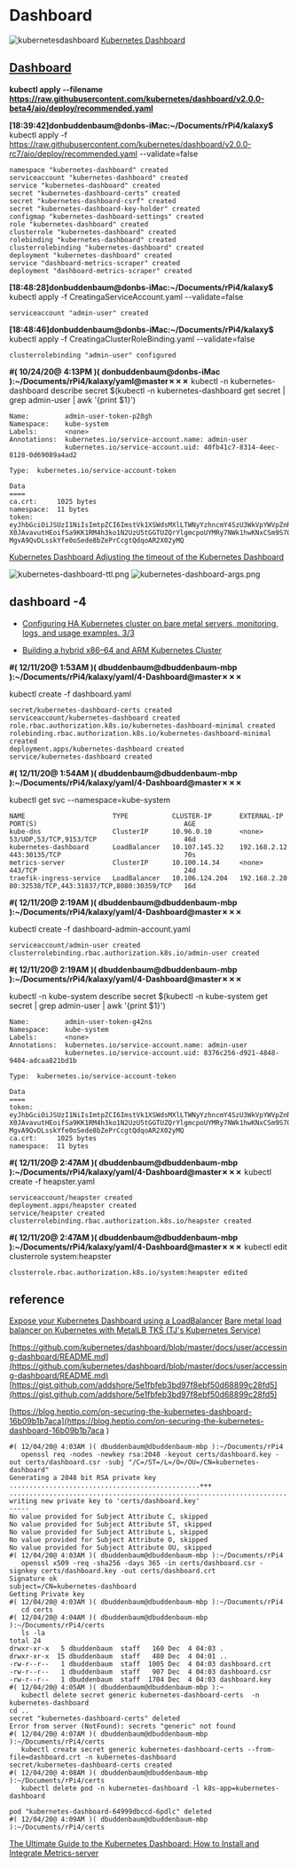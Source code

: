 # Dashboard

![kubernetesdashboard](images/dashboard.png)
[Kubernetes Dashboard](https://github.com/kubernetes/dashboard)

## [Dashboard](https://github.com/kubernetes/dashboard/blob/master/docs/user/access-control/creating-sample-user.md)

**kubectl apply --filename https://raw.githubusercontent.com/kubernetes/dashboard/v2.0.0-beta4/aio/deploy/recommended.yaml**

**[18:39:42]donbuddenbaum@donbs-iMac:~/Documents/rPi4/kalaxy$** kubectl apply -f https://raw.githubusercontent.com/kubernetes/dashboard/v2.0.0-rc7/aio/deploy/recommended.yaml --validate=false
```
namespace "kubernetes-dashboard" created
serviceaccount "kubernetes-dashboard" created
service "kubernetes-dashboard" created
secret "kubernetes-dashboard-certs" created
secret "kubernetes-dashboard-csrf" created
secret "kubernetes-dashboard-key-holder" created
configmap "kubernetes-dashboard-settings" created
role "kubernetes-dashboard" created
clusterrole "kubernetes-dashboard" created
rolebinding "kubernetes-dashboard" created
clusterrolebinding "kubernetes-dashboard" created
deployment "kubernetes-dashboard" created
service "dashboard-metrics-scraper" created
deployment "dashboard-metrics-scraper" created
```

**[18:48:28]donbuddenbaum@donbs-iMac:~/Documents/rPi4/kalaxy$** kubectl apply -f CreatingaServiceAccount.yaml --validate=false
   ```
serviceaccount "admin-user" created
```
**[18:48:46]donbuddenbaum@donbs-iMac:~/Documents/rPi4/kalaxy$** kubectl apply -f CreatingaClusterRoleBinding.yaml --validate=false
```
clusterrolebinding "admin-user" configured
```

**#( 10/24/20@ 4:13PM )( donbuddenbaum@donbs-iMac ):~/Documents/rPi4/kalaxy/yaml@master✗✗✗**  kubectl -n kubernetes-dashboard describe secret $(kubectl -n kubernetes-dashboard get secret | grep admin-user | awk '{print $1}')
```
Name:         admin-user-token-p28gh
Namespace:    kube-system
Labels:       <none>
Annotations:  kubernetes.io/service-account.name: admin-user
              kubernetes.io/service-account.uid: 40fb41c7-8314-4eec-8128-0d69089a4ad2

Type:  kubernetes.io/service-account-token

Data
====
ca.crt:     1025 bytes
namespace:  11 bytes
token:      eyJhbGciOiJSUzI1NiIsImtpZCI6ImstVk1XSWdsMXlLTWNyYzhncmY4SzU3WkVpYWVpZnRiTW96UGlUUHlmMHcifQ.eyJpc3MiOiJrdWJlcm5ldGVzL3NlcnZpY2VhY2NvdW50Iiwia3ViZXJuZXRlcy5pby9zZXJ2aWNlYWNjb3VudC9uYW1lc3BhY2UiOiJrdWJlLXN5c3RlbSIsImt1YmVybmV0ZXMuaW8vc2VydmljZWFjY291bnQvc2VjcmV0Lm5hbWUiOiJhZG1pbi11c2VyLXRva2VuLWc0Mm5zIiwia3ViZXJuZXRlcy5pby9zZXJ2aWNlYWNjb3VudC9zZXJ2aWNlLWFjY291bnQubmFtZSI6ImFkbWluLXVzZXIiLCJrdWJlcm5ldGVzLmlvL3NlcnZpY2VhY2NvdW50L3NlcnZpY2UtYWNjb3VudC51aWQiOiI4Mzc2YzI1Ni1kOTIxLTQ4NDgtOTQwNC1hZGNhYTgyMWJkMWIiLCJzdWIiOiJzeXN0ZW06c2VydmljZWFjY291bnQ6a3ViZS1zeXN0ZW06YWRtaW4tdXNlciJ9.xYK9ZQnLSabsZPvafWXEdsXDfP4pFSWS_tJyj4m04akWdFTPVcfYkfjpvIJG1qVW1k9QuRqrNAhKCHASCePkusv7yWoOaflzO5FlEQfj_bPjD95HZNs3rDGNmMu0iTxDzV34UqrGXtmPKNuiXIjZFWIQfdiadXGOm7FoPpH-X0JAvavutHEoifSa9KK1RM4h3ko1N2UzU5tGGTUZQrYlgmcpoUYMRy7NWk1hwKNxCSm9S7QDLnC7RUKi0R0tKj4Zf8ZT_tRZpi7uCxgi9NYRmHv7RUoyAQCEftaNicNio-MgvA9QvDLsskYfe0oSede8bZePrCcgtQdqoAR2X02yMQ
```

[Kubernetes Dashboard Adjusting the timeout of the Kubernetes Dashboard](https://blinkeye.github.io/post/public/2019-05-30-kubernetes-dashboard/)

![kubernetes-dashboard-ttl.png](images/kubernetes-dashboard-ttl.png)
![kubernetes-dashboard-args.png](images/kubernetes-dashboard-args.png)

## dashboard -4
* [Configuring HA Kubernetes cluster on bare metal servers, monitoring, logs, and usage examples. 3/3](https://medium.com/faun/configuring-ha-kubernetes-cluster-on-bare-metal-servers-monitoring-logs-and-usage-examples-3-3-340357f21453)

* [Building a hybrid x86–64 and ARM Kubernetes Cluster](https://carlosedp.medium.com/building-a-hybrid-x86-64-and-arm-kubernetes-cluster-e7f94ff6e51d)

**#( 12/11/20@ 1:53AM )( dbuddenbaum@dbuddenbaum-mbp ):~/Documents/rPi4/kalaxy/yaml/4-Dashboard@master✗✗✗**
   
   kubectl create -f dashboard.yaml
```
secret/kubernetes-dashboard-certs created
serviceaccount/kubernetes-dashboard created
role.rbac.authorization.k8s.io/kubernetes-dashboard-minimal created
rolebinding.rbac.authorization.k8s.io/kubernetes-dashboard-minimal created
deployment.apps/kubernetes-dashboard created
service/kubernetes-dashboard created
```
**#( 12/11/20@ 1:54AM )( dbuddenbaum@dbuddenbaum-mbp ):~/Documents/rPi4/kalaxy/yaml/4-Dashboard@master✗✗✗**
  
   kubectl get svc --namespace=kube-system
```
NAME                      TYPE           CLUSTER-IP       EXTERNAL-IP    PORT(S)                                     AGE
kube-dns                  ClusterIP      10.96.0.10       <none>         53/UDP,53/TCP,9153/TCP                      46d
kubernetes-dashboard      LoadBalancer   10.107.145.32    192.168.2.12   443:30135/TCP                               70s
metrics-server            ClusterIP      10.100.14.34     <none>         443/TCP                                     24d
traefik-ingress-service   LoadBalancer   10.106.124.204   192.168.2.20   80:32538/TCP,443:31837/TCP,8080:30359/TCP   16d
```
**#( 12/11/20@ 2:19AM )( dbuddenbaum@dbuddenbaum-mbp ):~/Documents/rPi4/kalaxy/yaml/4-Dashboard@master✗✗✗**
   
   kubectl create -f dashboard-admin-account.yaml
```
serviceaccount/admin-user created
clusterrolebinding.rbac.authorization.k8s.io/admin-user created
```
**#( 12/11/20@ 2:19AM )( dbuddenbaum@dbuddenbaum-mbp ):~/Documents/rPi4/kalaxy/yaml/4-Dashboard@master✗✗✗**
  
   kubectl -n kube-system describe secret $(kubectl -n kube-system get secret | grep admin-user | awk '{print $1}')
```
Name:         admin-user-token-g42ns
Namespace:    kube-system
Labels:       <none>
Annotations:  kubernetes.io/service-account.name: admin-user
              kubernetes.io/service-account.uid: 8376c256-d921-4848-9404-adcaa821bd1b

Type:  kubernetes.io/service-account-token

Data
====
token:      eyJhbGciOiJSUzI1NiIsImtpZCI6ImstVk1XSWdsMXlLTWNyYzhncmY4SzU3WkVpYWVpZnRiTW96UGlUUHlmMHcifQ.eyJpc3MiOiJrdWJlcm5ldGVzL3NlcnZpY2VhY2NvdW50Iiwia3ViZXJuZXRlcy5pby9zZXJ2aWNlYWNjb3VudC9uYW1lc3BhY2UiOiJrdWJlLXN5c3RlbSIsImt1YmVybmV0ZXMuaW8vc2VydmljZWFjY291bnQvc2VjcmV0Lm5hbWUiOiJhZG1pbi11c2VyLXRva2VuLWc0Mm5zIiwia3ViZXJuZXRlcy5pby9zZXJ2aWNlYWNjb3VudC9zZXJ2aWNlLWFjY291bnQubmFtZSI6ImFkbWluLXVzZXIiLCJrdWJlcm5ldGVzLmlvL3NlcnZpY2VhY2NvdW50L3NlcnZpY2UtYWNjb3VudC51aWQiOiI4Mzc2YzI1Ni1kOTIxLTQ4NDgtOTQwNC1hZGNhYTgyMWJkMWIiLCJzdWIiOiJzeXN0ZW06c2VydmljZWFjY291bnQ6a3ViZS1zeXN0ZW06YWRtaW4tdXNlciJ9.xYK9ZQnLSabsZPvafWXEdsXDfP4pFSWS_tJyj4m04akWdFTPVcfYkfjpvIJG1qVW1k9QuRqrNAhKCHASCePkusv7yWoOaflzO5FlEQfj_bPjD95HZNs3rDGNmMu0iTxDzV34UqrGXtmPKNuiXIjZFWIQfdiadXGOm7FoPpH-X0JAvavutHEoifSa9KK1RM4h3ko1N2UzU5tGGTUZQrYlgmcpoUYMRy7NWk1hwKNxCSm9S7QDLnC7RUKi0R0tKj4Zf8ZT_tRZpi7uCxgi9NYRmHv7RUoyAQCEftaNicNio-MgvA9QvDLsskYfe0oSede8bZePrCcgtQdqoAR2X02yMQ
ca.crt:     1025 bytes
namespace:  11 bytes

```
**#( 12/11/20@ 2:47AM )( dbuddenbaum@dbuddenbaum-mbp ):~/Documents/rPi4/kalaxy/yaml/4-Dashboard@master✗✗✗**
   kubectl create -f heapster.yaml
```
serviceaccount/heapster created
deployment.apps/heapster created
service/heapster created
clusterrolebinding.rbac.authorization.k8s.io/heapster created
```
**#( 12/11/20@ 2:47AM )( dbuddenbaum@dbuddenbaum-mbp ):~/Documents/rPi4/kalaxy/yaml/4-Dashboard@master✗✗✗**
   kubectl edit clusterrole system:heapster
```
clusterrole.rbac.authorization.k8s.io/system:heapster edited
```
## reference
[Expose your Kubernetes Dashboard using a LoadBalancer](https://github.com/alexandreroman/k8s-dashboard-loadbalancer)
[Bare metal load balancer on Kubernetes with MetalLB ](https://dev.to/drazisil/bare-metal-load-balancer-on-kubernetes-with-metallb-3h2k)
[TKS (TJ's Kubernetes Service)](https://github.com/zimmertr/Bootstrap-Kubernetes-with-QEMU/blob/master/playbooks/optional/deploy_dashboard.yml)

[https://github.com/kubernetes/dashboard/blob/master/docs/user/accessing-dashboard/README.md](https://github.com/kubernetes/dashboard/blob/master/docs/user/accessing-dashboard/README.md)
[https://gist.github.com/addshore/5e1fbfeb3bd97f8ebf50d68899c28fd5](https://gist.github.com/addshore/5e1fbfeb3bd97f8ebf50d68899c28fd5)


[https://blog.heptio.com/on-securing-the-kubernetes-dashboard-16b09b1b7aca](https://blog.heptio.com/on-securing-the-kubernetes-dashboard-16b09b1b7aca
)

```
#( 12/04/20@ 4:03AM )( dbuddenbaum@dbuddenbaum-mbp ):~/Documents/rPi4
   openssl req -nodes -newkey rsa:2048 -keyout certs/dashboard.key -out certs/dashboard.csr -subj "/C=/ST=/L=/O=/OU=/CN=kubernetes-dashboard"
Generating a 2048 bit RSA private key
................................................+++
..................................................................................................................+++
writing new private key to 'certs/dashboard.key'
-----
No value provided for Subject Attribute C, skipped
No value provided for Subject Attribute ST, skipped
No value provided for Subject Attribute L, skipped
No value provided for Subject Attribute O, skipped
No value provided for Subject Attribute OU, skipped
#( 12/04/20@ 4:03AM )( dbuddenbaum@dbuddenbaum-mbp ):~/Documents/rPi4
   openssl x509 -req -sha256 -days 365 -in certs/dashboard.csr -signkey certs/dashboard.key -out certs/dashboard.crt
Signature ok
subject=/CN=kubernetes-dashboard
Getting Private key
#( 12/04/20@ 4:03AM )( dbuddenbaum@dbuddenbaum-mbp ):~/Documents/rPi4
   cd certs
#( 12/04/20@ 4:04AM )( dbuddenbaum@dbuddenbaum-mbp ):~/Documents/rPi4/certs
   ls -la
total 24
drwxr-xr-x   5 dbuddenbaum  staff   160 Dec  4 04:03 .
drwxr-xr-x  15 dbuddenbaum  staff   480 Dec  4 04:01 ..
-rw-r--r--   1 dbuddenbaum  staff  1005 Dec  4 04:03 dashboard.crt
-rw-r--r--   1 dbuddenbaum  staff   907 Dec  4 04:03 dashboard.csr
-rw-r--r--   1 dbuddenbaum  staff  1704 Dec  4 04:03 dashboard.key
#( 12/04/20@ 4:05AM )( dbuddenbaum@dbuddenbaum-mbp ):~
   kubectl delete secret generic kubernetes-dashboard-certs  -n kubernetes-dashboard
cd ..
secret "kubernetes-dashboard-certs" deleted
Error from server (NotFound): secrets "generic" not found
#( 12/04/20@ 4:07AM )( dbuddenbaum@dbuddenbaum-mbp ):~/Documents/rPi4/certs
   kubectl create secret generic kubernetes-dashboard-certs --from-file=dashboard.crt -n kubernetes-dashboard
secret/kubernetes-dashboard-certs created
#( 12/04/20@ 4:08AM )( dbuddenbaum@dbuddenbaum-mbp ):~/Documents/rPi4/certs
   kubectl delete pod -n kubernetes-dashboard -l k8s-app=kubernetes-dashboard

pod "kubernetes-dashboard-64999dbccd-6pdlc" deleted
#( 12/04/20@ 4:09AM )( dbuddenbaum@dbuddenbaum-mbp ):~/Documents/rPi4/certs

```

[The Ultimate Guide to the Kubernetes Dashboard: How to Install and Integrate Metrics-server](https://www.replex.io/blog/the-ultimate-guide-to-the-kubernetes-dashboard-how-to-install-and-integrate-metrics-server)